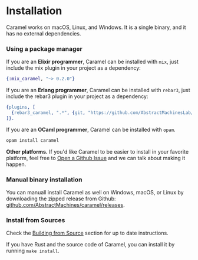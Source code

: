 # Installation

Caramel works on macOS, Linux, and Windows. It is a single binary, and it has no
external dependencies.

### Using a package manager

If you are an **Elixir programmer**, Caramel can be installed with `mix`, just include the mix plugin in your project as a dependency:

```elixir
{:mix_caramel, "~> 0.2.0"}
```

If you are an **Erlang programmer**, Caramel can be installed with `rebar3`, just include the rebar3 plugin in your project as a dependency:

```erlang
{plugins, [
  {rebar3_caramel, ".*", {git, "https://github.com/AbstractMachinesLab/rebar3_caramel.git", {branch, "main"}}}
]}.
```

If you are an **OCaml programmer**, Caramel can be installed with `opam`.

```sh
opam install caramel
```

**Other platforms.** If you'd like Caramel to be easier to install in your favorite platform, feel
free to [Open a Github
Issue](https://github.com/AbstractMachinesLab/caramel/issues/new) and we can
talk about making it happen.

### Manual binary installation

You can manuall install Caramel as well on Windows, macOS, or Linux by downloading
the zipped release from Github:
[github.com/AbstractMachines/caramel/releases](https://github.com/AbstractMachinesLab/caramel/releases/#user-content-assets).

### Install from Sources

Check the [Building from Source](/contrib/building.md) section for up to
date instructions.

If you have Rust and the source code of Caramel, you can install it by running `make install`.
